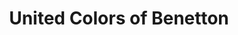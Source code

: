 ---
title: "United Colors of Benetton"
url: /cochabamba/united-colors-of-benetton/
shop: Kleidung
---